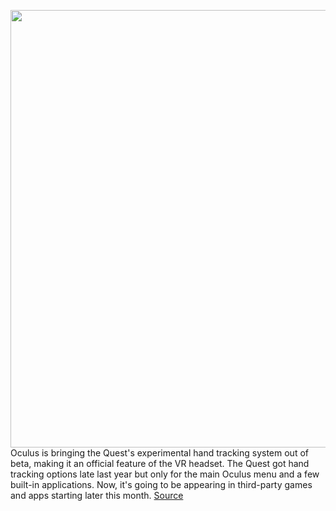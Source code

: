 <img src='https://cdn.vox-cdn.com/thumbor/N0T71qSRVzgyHCnqkFtk03Ovpmc=/0x0:2560x1440/1200x800/filters:focal(1076x516:1484x924)/cdn.vox-cdn.com/uploads/chorus_image/image/66810951/BubbleHands.0.jpg' width='700px' /><br/>
Oculus is bringing the Quest's experimental hand tracking system out of beta, making it an official feature of the VR headset. The Quest got hand tracking options late last year but only for the main Oculus menu and a few built-in applications. Now, it's going to be appearing in third-party games and apps starting later this month.
<a href='https://www.theverge.com/2020/5/18/21260554/oculus-quest-anniversary-hand-tracking-third-party-games-beat-saber-tracks'> Source <a/>
